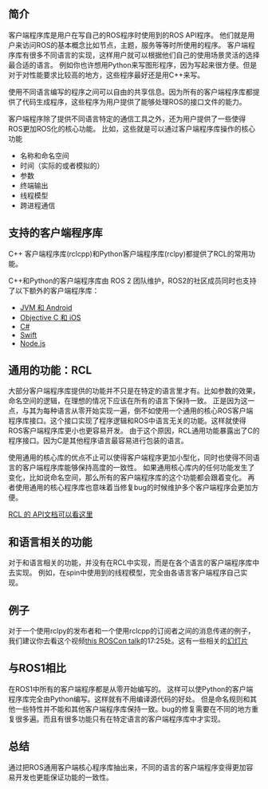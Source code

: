 ## 简介
客户端程序库是用户在写自己的ROS程序时使用到的ROS API程序。
他们就是用户来访问ROS的基本概念比如节点，主题，服务等等时所使用的程序。
客户端程序库有很多不同语言的实现，这样用户就可以根据他们自己的使用场景灵活的选择最合适的语言。
例如你也许想用Python来写图形程序，因为写起来很方便。但是对于对性能要求比较高的地方，这些程序最好还是用C++来写。

使用不同语言编写的程序之间可以自由的共享信息。因为所有的客户端程序库都提供了代码生成程序，这些程序为用户提供了能够处理ROS的接口文件的能力。

客户端程序除了提供不同语言特定的通信工具之外，还为用户提供了一些使得ROS更加ROS化的核心功能。
比如，这些就是可以通过客户端程序库操作的核心功能
- 名称和命名空间
- 时间（实际的或者模拟的）
- 参数
- 终端输出
- 线程模型
- 跨进程通信

## 支持的客户端程序库

C++ 客户端程序库(rclcpp)和Python客户端程序库(rclpy)都提供了RCL的常用功能。

C++和Python的客户端程序库由 ROS 2 团队维护，ROS2的社区成员同时也支持了以下额外的客户端程序库：

- [JVM 和 Android](https://github.com/esteve/ros2_java)
- [Objective C 和 iOS](https://github.com/esteve/ros2_objc)
- [C#](https://github.com/firesurfer/rclcs)
- [Swift](https://github.com/younata/rclSwift)
- [Node.js](https://www.npmjs.com/package/rclnodejs)

## 通用的功能：RCL
大部分客户端程序库提供的功能并不只是在特定的语言里才有。比如参数的效果，命名空间的逻辑，在理想的情况下应该在所有的语言下保持一致。
正是因为这一点，与其为每种语言从零开始实现一遍，倒不如使用一个通用的核心ROS客户端程序库接口。这个接口实现了程序逻辑和ROS中语言无关的功能。这样就使得ROS客户端程序库更小也更容易开发。
由于这个原因，RCL通用功能暴露出了C的程序接口。因为C是其他程序语言最容易进行包装的语言。

使用通用的核心库的优点不止可以使得客户端程序更加小型化，同时也使得不同语言的客户端程序库能够保持高度的一致性。
如果通用核心库内的任何功能发生了变化，比如说命名空间，那么所有的客户端程序库的这个功能都会跟着变化。
再者使用通用的核心程序库也意味着当修复bug的时候维护多个客户端程序会更加方便。

[RCL 的 API文档可以看这里](http://docs.ros2.org/beta1/api/rcl/)

## 和语言相关的功能
对于和语言相关的功能，并没有在RCL中实现，而是在各个语言的客户端程序库中去实现。
例如，在spin中使用到的线程模型，完全由各语言客户端程序自己实现。


## 例子
对于一个使用rclpy的发布者和一个使用rclcpp的订阅者之间的消息传递的例子，我们建议你去看这个视频[this ROSCon talk](https://vimeo.com/187696091)的17:25处。这有一些相关的[幻灯片](http://roscon.ros.org/2016/presentations/ROSCon%202016%20-%20ROS%202%20Update.pdf)

## 与ROS1相比
在ROS1中所有的客户端程序都是从零开始编写的。
这样可以使Python的客户端程序库完全由Python编写。这样就有不用编译源代码的好处。
但是命名规则和其他一些特性并不能和其他客户端程序库保持一致。bug的修复需要在不同的地方重复很多遍。而且有很多功能只有在特定语言的客户端程序库中才实现。

## 总结
通过把ROS通用客户端核心程序库抽出来，不同的语言的客户端程序变得更加容易开发也更能保证功能的一致性。
